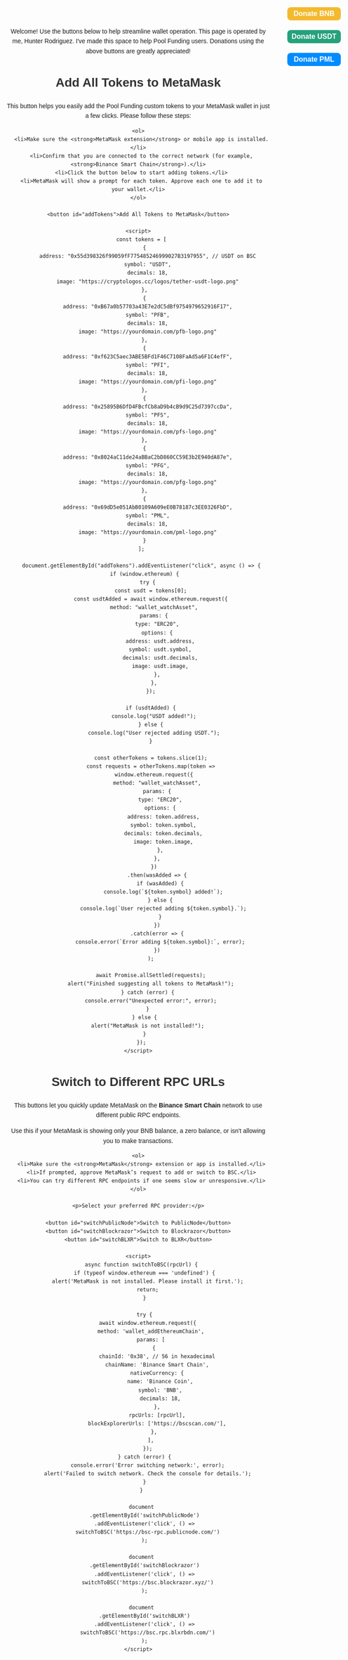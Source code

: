 Welcome! Use the buttons below to help streamline wallet operation.
This page is operated by me, Hunter Rodriguez. I've made this space to help Pool Funding users.
Donations using the above buttons are greatly appreciated!


<!doctype html>
<html lang="en">
  <head>
    <meta charset="utf-8">
    <title>Add Tokens to MetaMask</title>
    <style>
      body {
        font-family: Arial, sans-serif;
        max-width: 600px;
        margin: 2rem auto;
        padding: 1rem;
        line-height: 1.6;
        text-align: center;
      }
      h1 {
        color: #333;
      }
      button {
        background: #007bff;
        color: white;
        border: none;
        border-radius: 8px;
        padding: 0.75rem 1.5rem;
        font-size: 1rem;
        cursor: pointer;
        margin-top: 1rem;
      }
      button:hover {
        background: #0056b3;
      }
      ol {
        text-align: left;
        display: inline-block;
        margin-top: 1rem;
      }
    </style>
  </head>
  <body>
    <h1>Add All Tokens to MetaMask</h1>
    <p>
      This button helps you easily add the Pool Funding custom tokens to your MetaMask wallet in just a few clicks.
      Please follow these steps:
    </p>

    <ol>
      <li>Make sure the <strong>MetaMask extension</strong> or mobile app is installed.</li>
      <li>Confirm that you are connected to the correct network (for example, <strong>Binance Smart Chain</strong>).</li>
      <li>Click the button below to start adding tokens.</li>
      <li>MetaMask will show a prompt for each token. Approve each one to add it to your wallet.</li>
    </ol>

    <button id="addTokens">Add All Tokens to MetaMask</button>

    <script>
      const tokens = [
        {
          address: "0x55d398326f99059fF775485246999027B3197955", // USDT on BSC
          symbol: "USDT",
          decimals: 18,
          image: "https://cryptologos.cc/logos/tether-usdt-logo.png"
        },
        {
          address: "0xB67a0b57703a43E7e2dC5dBf9754979652916F17",
          symbol: "PFB",
          decimals: 18,
          image: "https://yourdomain.com/pfb-logo.png"
        },
        {
          address: "0xf623C5aec3ABE5BFd1F46C7108FaAd5a6F1C4efF",
          symbol: "PFI",
          decimals: 18,
          image: "https://yourdomain.com/pfi-logo.png"
        },
        {
          address: "0x25895B6DfD4FBcfCb8aD9b4cB9d9C25d7397ccDa",
          symbol: "PFS",
          decimals: 18,
          image: "https://yourdomain.com/pfs-logo.png"
        },
        {
          address: "0x8024aC11de24aBBaC2bD860CC59E3b2E940dA87e",
          symbol: "PFG",
          decimals: 18,
          image: "https://yourdomain.com/pfg-logo.png"
        },
        {
          address: "0x69dD5e051AbB0109A609eE0B78187c3EE0326FbD",
          symbol: "PML",
          decimals: 18,
          image: "https://yourdomain.com/pml-logo.png"
        }
      ];

      document.getElementById("addTokens").addEventListener("click", async () => {
        if (window.ethereum) {
          try {
            const usdt = tokens[0];
            const usdtAdded = await window.ethereum.request({
              method: "wallet_watchAsset",
              params: {
                type: "ERC20",
                options: {
                  address: usdt.address,
                  symbol: usdt.symbol,
                  decimals: usdt.decimals,
                  image: usdt.image,
                },
              },
            });

            if (usdtAdded) {
              console.log("USDT added!");
            } else {
              console.log("User rejected adding USDT.");
            }

            const otherTokens = tokens.slice(1);
            const requests = otherTokens.map(token =>
              window.ethereum.request({
                method: "wallet_watchAsset",
                params: {
                  type: "ERC20",
                  options: {
                    address: token.address,
                    symbol: token.symbol,
                    decimals: token.decimals,
                    image: token.image,
                  },
                },
              })
                .then(wasAdded => {
                  if (wasAdded) {
                    console.log(`${token.symbol} added!`);
                  } else {
                    console.log(`User rejected adding ${token.symbol}.`);
                  }
                })
                .catch(error => {
                  console.error(`Error adding ${token.symbol}:`, error);
                })
            );

            await Promise.allSettled(requests);
            alert("Finished suggesting all tokens to MetaMask!");
          } catch (error) {
            console.error("Unexpected error:", error);
          }
        } else {
          alert("MetaMask is not installed!");
        }
      });
    </script>
  </body>
</html>


<!DOCTYPE html>
<html lang="en">
  <head>
    <meta charset="UTF-8" />
    <meta name="viewport" content="width=device-width, initial-scale=1.0" />
    <title>Switch to Different RPC URLs</title>
    <style>
      body {
        font-family: Arial, sans-serif;
        max-width: 600px;
        margin: 2rem auto;
        padding: 1rem;
        line-height: 1.6;
        text-align: center;
      }
      h1 {
        color: #333;
      }
      button {
        background: #28a745;
        color: white;
        border: none;
        border-radius: 8px;
        padding: 0.75rem 1.5rem;
        font-size: 1rem;
        cursor: pointer;
        margin: 0.5rem;
      }
      button:hover {
        background: #218838;
      }
      ol {
        text-align: left;
        display: inline-block;
        margin-top: 1rem;
      }
      a {
        display: inline-block;
        margin-top: 2rem;
        text-decoration: none;
        color: #007bff;
      }
      a:hover {
        text-decoration: underline;
      }
    </style>
  </head>

  <body>
    <h1>Switch to Different RPC URLs</h1>
    <p>
      This buttons let you quickly update MetaMask on the
      <strong>Binance Smart Chain</strong> network to use different public RPC endpoints.
    </p>
    <p>
      Use this if your MetaMask is showing only your BNB balance, a zero balance, or isn't allowing you to make transactions.
    </p>

    <ol>
      <li>Make sure the <strong>MetaMask</strong> extension or app is installed.</li>
      <li>If prompted, approve MetaMask’s request to add or switch to BSC.</li>
      <li>You can try different RPC endpoints if one seems slow or unresponsive.</li>
    </ol>

    <p>Select your preferred RPC provider:</p>

    <button id="switchPublicNode">Switch to PublicNode</button>
    <button id="switchBlockrazor">Switch to Blockrazor</button>
    <button id="switchBLXR">Switch to BLXR</button>

    <script>
      async function switchToBSC(rpcUrl) {
        if (typeof window.ethereum === 'undefined') {
          alert('MetaMask is not installed. Please install it first.');
          return;
        }

        try {
          await window.ethereum.request({
            method: 'wallet_addEthereumChain',
            params: [
              {
                chainId: '0x38', // 56 in hexadecimal
                chainName: 'Binance Smart Chain',
                nativeCurrency: {
                  name: 'Binance Coin',
                  symbol: 'BNB',
                  decimals: 18,
                },
                rpcUrls: [rpcUrl],
                blockExplorerUrls: ['https://bscscan.com/'],
              },
            ],
          });
        } catch (error) {
          console.error('Error switching network:', error);
          alert('Failed to switch network. Check the console for details.');
        }
      }

      document
        .getElementById('switchPublicNode')
        .addEventListener('click', () =>
          switchToBSC('https://bsc-rpc.publicnode.com/')
        );

      document
        .getElementById('switchBlockrazor')
        .addEventListener('click', () =>
          switchToBSC('https://bsc.blockrazor.xyz/')
        );

      document
        .getElementById('switchBLXR')
        .addEventListener('click', () =>
          switchToBSC('https://bsc.rpc.blxrbdn.com/')
        );
    </script>

  </body>
</html>

<!-- Donation Buttons (Top Right Corner) -->
<div id="donation-buttons" style="position:fixed; top:10px; right:10px; z-index:9999; display:flex; flex-direction:column; gap:6px; font-family:sans-serif;">
  <button onclick="donateBNB()" style="padding:6px 10px; background-color:#f3ba2f; border:none; border-radius:8px; cursor:pointer; font-weight:bold;">Donate BNB</button>
  <button onclick="donateUSDT()" style="padding:6px 10px; background-color:#26a17b; border:none; border-radius:8px; cursor:pointer; font-weight:bold; color:white;">Donate USDT</button>
  <button onclick="donatePML()" style="padding:6px 10px; background-color:#008cff; border:none; border-radius:8px; cursor:pointer; font-weight:bold; color:white;">Donate PML</button>
</div>

<script type="text/javascript">
  const walletAddress = "0x00B28158d85a7a022aa978d5Ef08eC58dDb9e795";
  const usdtContract = "0x55d398326f99059fF775485246999027B3197955";
  const pmlContract = "0x69dD5e051AbB0109A609eE0B78187c3EE0326FbD";

  async function donateBNB() {
    if (!window.ethereum) return alert("MetaMask not detected.");
    const amount = prompt("Enter BNB amount to donate:");
    if (!amount || isNaN(amount) || amount <= 0) return;
    const value = (BigInt(Math.floor(amount * 1e18))).toString(16);
    await ethereum.request({
      method: "eth_sendTransaction",
      params: [{
        from: (await ethereum.request({ method: "eth_requestAccounts" }))[0],
        to: walletAddress,
        value: "0x" + value,
      }],
    });
  }

  async function donateToken(contractAddress, decimals, symbol) {
    if (!window.ethereum) return alert("MetaMask not detected.");
    const amount = prompt(`Enter ${symbol} amount to donate:`);
    if (!amount || isNaN(amount) || amount <= 0) return;
    const amountHex = "0x" + BigInt(Math.floor(amount * 10 ** decimals)).toString(16);
    const from = (await ethereum.request({ method: "eth_requestAccounts" }))[0];

    const data = "0xa9059cbb" + 
      walletAddress.replace("0x", "").padStart(64, "0") +
      BigInt(Math.floor(amount * 10 ** decimals)).toString(16).padStart(64, "0");

    await ethereum.request({
      method: "eth_sendTransaction",
      params: [{
        from: from,
        to: contractAddress,
        data: data,
      }],
    });
  }

  function donateUSDT() { donateToken(usdtContract, 18, "USDT"); }
  function donatePML() { donateToken(pmlContract, 18, "PML"); }
</script>
